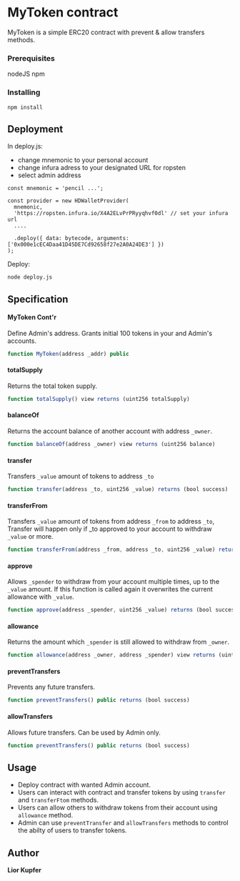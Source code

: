 # MyToken contract

MyToken is a simple ERC20 contract  with prevent & allow transfers methods.

### Prerequisites

nodeJS
npm


### Installing
```
npm install
```

## Deployment

In deploy.js:

* change mnemonic to your personal account
* change infura adress to your designated URL for ropsten
* select admin address


```
const mnemonic = 'pencil ...';

const provider = new HDWalletProvider(
  mnemonic,
  'https://ropsten.infura.io/X4A2ELvPrPRyyqhvf0dl' // set your infura url
  ....
  
  .deploy({ data: bytecode, arguments: ['0x000e1cEC4Daa41D45DE7Cd92658f27e2A0A24DE3'] })
);
```

Deploy:
```
node deploy.js
```

## Specification

#### MyToken Cont'r

Define Admin's address.
Grants initial 100 tokens in your and Admin's accounts.


``` js
function MyToken(address _addr) public
```


#### totalSupply

Returns the total token supply.

``` js
function totalSupply() view returns (uint256 totalSupply)
```



#### balanceOf

Returns the account balance of another account with address `_owner`.

``` js
function balanceOf(address _owner) view returns (uint256 balance)
```



#### transfer

Transfers `_value` amount of tokens to address `_to`

``` js
function transfer(address _to, uint256 _value) returns (bool success)
```



#### transferFrom

Transfers `_value` amount of tokens from address `_from` to address `_to`,
Transfer will happen only if _to  approved to your account  to withdraw `_value` or more.
``` js
function transferFrom(address _from, address _to, uint256 _value) returns (bool success)
``` 


#### approve

Allows `_spender` to withdraw from your account multiple times, up to the `_value` amount. If this function is called again it overwrites the current allowance with `_value`.


``` js
function approve(address _spender, uint256 _value) returns (bool success)
```


#### allowance

Returns the amount which `_spender` is still allowed to withdraw from `_owner`.

``` js
function allowance(address _owner, address _spender) view returns (uint256 remaining)
```




#### preventTransfers

Prevents any future transfers.

``` js
function preventTransfers() public returns (bool success)
```


#### allowTransfers

Allows future transfers. Can be used by Admin only.

``` js
function preventTransfers() public returns (bool success)
```



## Usage

* Deploy contract with wanted Admin account.
* Users can interact with contract and transfer tokens by using `transfer` and `transferFtom` methods.
* Users can allow others to withdraw tokens from their account using `allowance` method.
* Admin can use `preventTransfer` and `allowTransfers` methods to control the abilty of users to transfer tokens.

## Author

**Lior Kupfer**
